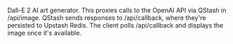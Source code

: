 Dall-E 2 AI art generator. This proxies calls to the OpenAI API via QStash in /api/image. QStash sends responses to /api/callback, where they're persisted to Upstash Redis. The client polls /api/callback and displays the image once it's available.
